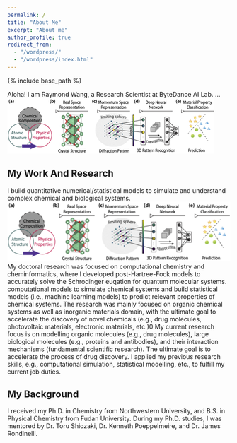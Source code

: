 ```yaml
---
permalink: /
title: "About Me"
excerpt: "About me"
author_profile: true
redirect_from: 
  - "/wordpress/"
  - "/wordpress/index.html"
---
```


{% include base_path %}

Aloha! I am Raymond Wang, a Research Scientist at ByteDance AI Lab. ...
![Alt text](./fig1.png)



## My Work And Research
I build quantitative numerical/statistical models to simulate and understand complex chemical and biological systems. 
<br/><img src="/_pages/fig1.png" width="800"/>
My doctoral research was focused on computational chemistry and cheminformatics, 
where I developed post-Hartree-Fock models to accurately solve the Schrodinger euqation for quantum molecular systems.
computational models to simulate chemical systems and build statistical models (i.e., machine learning models) to predict relevant properties of chemical systems. The research was mainly focused on organic chemical systems as well as inorganic materials domain, with the ultimate goal to accelerate the discovery of novel
chemicals (e.g., drug molecules, photovoltaic materials, electronic materials, etc.)0
My current research focus is on modelling organic molecules (e.g., drug molecules), large biological molecules (e.g., proteins and antibodies), and their interaction mechanisms (fundamental scientific research). The ultimate goal is to accelerate the process of drug discovery. I applied my previous research skills, e.g., computational simulation, statistical modelling, etc., to fulfill my current job duties.

## My Background
I received my Ph.D. in Chemistry from Northwestern University, and B.S. in Physical Chemistry from Fudan University. During my Ph.D. studies, I was mentored by Dr. Toru Shiozaki, Dr. Kenneth Poeppelmeire, and Dr. James Rondinelli.
